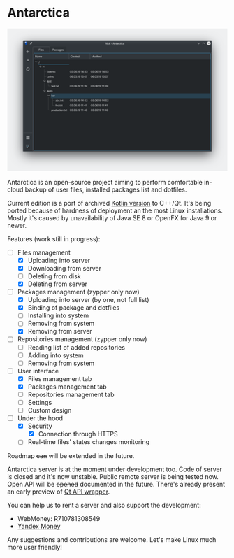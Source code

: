 # Antarctica
![screenshot of sample](screenshots/mainscreen.png)

Antarctica is an open-source project aiming to perform comfortable in-cloud backup of user files, installed packages list and dotfiles.

Current edition is a port of archived [Kotlin version](https://github.com/mad-penguins/AntarcticaKt) to C++/Qt.
It's being ported because of hardness of deployment an the most Linux installations.
Mostly it's caused by unavailability of Java SE 8 or OpenFX for Java 9 or newer.

Features (work still in progress):
- [ ] Files management
    - [x] Uploading into server
    - [x] Downloading from server
    - [ ] Deleting from disk
    - [x] Deleting from server
- [ ] Packages management (zypper only now)
    - [x] Uploading into server (by one, not full list)
    - [x] Binding of package and dotfiles
    - [ ] Installing into system
    - [ ] Removing from system
    - [x] Removing from server
- [ ] Repositories management (zypper only now)
    - [ ] Reading list of added repositories
    - [ ] Adding into system
    - [ ] Removing from system
- [ ] User interface
    - [x] Files management tab
    - [x] Packages management tab
    - [ ] Repositories management tab
    - [ ] Settings
    - [ ] Custom design
 - [ ] Under the hood
    - [x] Security
        - [x] Connection through HTTPS
    - [ ] Real-time files' states changes monitoring

Roadmap ~~can~~ will be extended in the future.

Antarctica server is at the moment under development too. Code of server is closed and it's now unstable.
Public remote server is being tested now. Open API will be ~~opened~~ documented in the future. There's already present an early preview of [Qt API wrapper](https://github.com/mad-penguins/IcebreakerQt).

You can help us to rent a server and also support the development:
- WebMoney: R710781308549
- [Yandex Money](https://money.yandex.ru/to/410015281707280)

Any suggestions and contributions are welcome. Let's make Linux much more user friendly!
